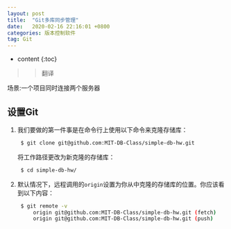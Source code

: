 ```yaml
---
layout: post
title:  "Git多库同步管理"
date:   2020-02-16 22:16:01 +0800
categories: 版本控制软件
tag: Git
---
```


* content
{:toc}

>> 翻译

场景:一个项目同时连接两个服务器

## 设置Git

1. 我们要做的第一件事是在命令行上使用以下命令来克隆存储库：

    ```bash
     $ git clone git@github.com:MIT-DB-Class/simple-db-hw.git
    ```

    将工作路径更改为新克隆的存储库：

    ```bash
     $ cd simple-db-hw/
    ```

2. 默认情况下，远程调用的`origin`设置为你从中克隆的存储库的位置。你应该看到以下内容：

    ```bash
     $ git remote -v
         origin git@github.com:MIT-DB-Class/simple-db-hw.git (fetch)
         origin git@github.com:MIT-DB-Class/simple-db-hw.git (push)
    ```